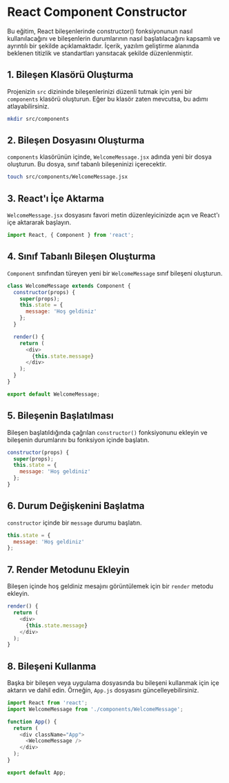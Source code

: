# React Component Constructor 

Bu eğitim, React bileşenlerinde constructor() fonksiyonunun nasıl kullanılacağını ve bileşenlerin durumlarının nasıl başlatılacağını kapsamlı ve ayrıntılı bir şekilde açıklamaktadır. İçerik, yazılım geliştirme alanında beklenen titizlik ve standartları yansıtacak şekilde düzenlenmiştir.

## 1. Bileşen Klasörü Oluşturma

Projenizin `src` dizininde bileşenlerinizi düzenli tutmak için yeni bir `components` klasörü oluşturun. Eğer bu klasör zaten mevcutsa, bu adımı atlayabilirsiniz.

```bash
mkdir src/components
```

## 2. Bileşen Dosyasını Oluşturma

`components` klasörünün içinde, `WelcomeMessage.jsx` adında yeni bir dosya oluşturun. Bu dosya, sınıf tabanlı bileşeninizi içerecektir.

```bash
touch src/components/WelcomeMessage.jsx
```

## 3. React'ı İçe Aktarma

`WelcomeMessage.jsx` dosyasını favori metin düzenleyicinizde açın ve React'ı içe aktararak başlayın.

```javascript
import React, { Component } from 'react';
```

## 4. Sınıf Tabanlı Bileşen Oluşturma

`Component` sınıfından türeyen yeni bir `WelcomeMessage` sınıf bileşeni oluşturun.

```javascript
class WelcomeMessage extends Component {
  constructor(props) {
    super(props);
    this.state = {
      message: 'Hoş geldiniz'
    };
  }

  render() {
    return (
      <div>
        {this.state.message}
      </div>
    );
  }
}

export default WelcomeMessage;
```

## 5. Bileşenin Başlatılması

Bileşen başlatıldığında çağrılan `constructor()` fonksiyonunu ekleyin ve bileşenin durumlarını bu fonksiyon içinde başlatın.

```javascript
constructor(props) {
  super(props);
  this.state = {
    message: 'Hoş geldiniz'
  };
}
```

## 6. Durum Değişkenini Başlatma

`constructor` içinde bir `message` durumu başlatın.

```javascript
this.state = {
  message: 'Hoş geldiniz'
};
```

## 7. Render Metodunu Ekleyin

Bileşen içinde hoş geldiniz mesajını görüntülemek için bir `render` metodu ekleyin.

```javascript
render() {
  return (
    <div>
      {this.state.message}
    </div>
  );
}
```

## 8. Bileşeni Kullanma

Başka bir bileşen veya uygulama dosyasında bu bileşeni kullanmak için içe aktarın ve dahil edin. Örneğin, `App.js` dosyasını güncelleyebilirsiniz.

```javascript
import React from 'react';
import WelcomeMessage from './components/WelcomeMessage';

function App() {
  return (
    <div className="App">
      <WelcomeMessage />
    </div>
  );
}

export default App;
```

